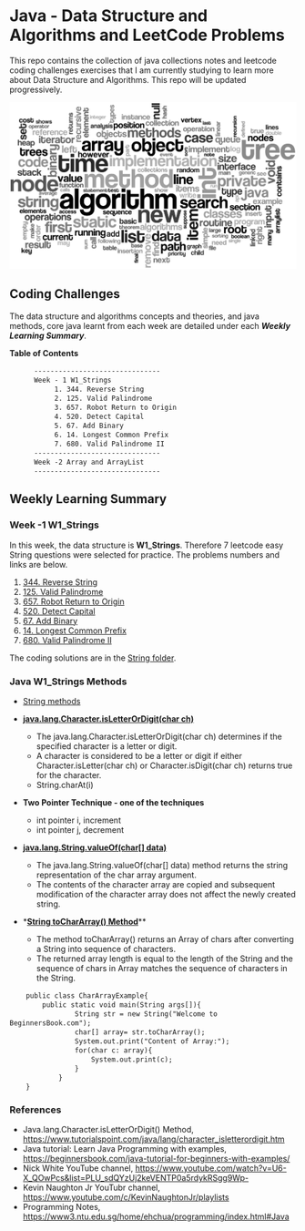 # Java - Data Structure and Algorithms and LeetCode Problems

This repo contains the collection of java collections notes and leetcode coding challenges exercises that I am currently studying to learn more about Data Structure and Algorithms. This repo will be updated progressively.

<img src="./img/dsa.png" alt="Java Coding" width="600"/>

## Coding Challenges

The data structure and algorithms concepts and theories, and java methods, core java learnt from each week are detailed under each **_Weekly Learning Summary_**.

**Table of Contents**

```
      -------------------------------
      Week - 1 W1_Strings
           1. 344. Reverse String
           2. 125. Valid Palindrome
           3. 657. Robot Return to Origin
           4. 520. Detect Capital
           5. 67. Add Binary
           6. 14. Longest Common Prefix
           7. 680. Valid Palindrome II
      -------------------------------
      Week -2 Array and ArrayList 
      -------------------------------

```

## Weekly Learning Summary

### Week -1 W1_Strings 

In this week, the data structure is **W1_Strings**. Therefore 7 leetcode easy String questions were selected for practice. The problems numbers and links are below.

1. <a href="https://leetcode.com/problems/reverse-string/" target="_blank">344. Reverse String</a>
2. <a href="https://leetcode.com/problems/valid-palindrome/" target="_blank">125. Valid Palindrome</a>
3. <a href="https://leetcode.com/problems/robot-return-to-origin/" target="_blank">657. Robot Return to Origin</a>
4. <a href="https://leetcode.com/problems/detect-capital/" target="_blank">520. Detect Capital</a>
5. <a href="https://leetcode.com/problems/add-binary/" target="_blank">67. Add Binary</a>
6. <a href="https://leetcode.com/problems/longest-common-prefix/" target="_blank">14. Longest Common Prefix</a>
7. <a href="https://leetcode.com/problems/valid-palindrome-ii/" target="_blank">680. Valid Palindrome II</a>


The coding solutions are in the [String folder](src/W1_Strings).
### Java W1_Strings Methods

- [String methods](https://www.tutorialspoint.com/java/lang/java_lang_string.htm)

- **[java.lang.Character.isLetterOrDigit(char ch)](https://www.tutorialspoint.com/java/lang/character_isletterordigit.htm)**
  - The java.lang.Character.isLetterOrDigit(char ch) determines if the specified character is a letter or digit.
  - A character is considered to be a letter or digit if either Character.isLetter(char ch) or Character.isDigit(char ch) returns true for the character.
  - String.charAt(i)
- **Two Pointer Technique - one of the techniques**

  - int pointer i, increment
  - int pointer j, decrement

- **[java.lang.String.valueOf(char[] data)](https://www.tutorialspoint.com/java/lang/string_valueof_chararray.htm)**

  - The java.lang.String.valueOf(char[] data) method returns the string representation of the char array argument.
  - The contents of the character array are copied and subsequent modification of the character array does not affect the newly created string.

- \***[String toCharArray() Method](https://beginnersbook.com/2013/12/java-string-tochararray-method-example/)**\*\*

  - The method toCharArray() returns an Array of chars after converting a String into sequence of characters.
  - The returned array length is equal to the length of the String and the sequence of chars in Array matches the sequence of characters in the String.

```
    public class CharArrayExample{
        public static void main(String args[]){
                String str = new String("Welcome to BeginnersBook.com");
                char[] array= str.toCharArray();
                System.out.print("Content of Array:");
                for(char c: array){
                    System.out.print(c);
                }
            }
    }
```


### References

- Java.lang.Character.isLetterOrDigit() Method, https://www.tutorialspoint.com/java/lang/character_isletterordigit.htm
- Java tutorial: Learn Java Programming with examples, https://beginnersbook.com/java-tutorial-for-beginners-with-examples/
- Nick White YouTube channel, https://www.youtube.com/watch?v=U6-X_QOwPcs&list=PLU_sdQYzUj2keVENTP0a5rdykRSgg9Wp-
- Kevin Naughton Jr YouTubr channel, https://www.youtube.com/c/KevinNaughtonJr/playlists
- Programming Notes, https://www3.ntu.edu.sg/home/ehchua/programming/index.html#Java
  
